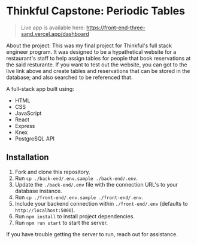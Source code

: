 # Thinkful Capstone: Periodic Tables

> Live app is available here:  https://front-end-three-sand.vercel.app/dashboard

About the project:
This was my final project for Thinkful's full stack engineer program. It was designed to be a hypathetical website for a restaurant's staff to help assign tables for people that book reservations at the said resturante. If you want to test out the website, you can got to the live link above and create tables and reservations that can be stored in the database; and also searched to be referenced that. 

A full-stack app built using:
- HTML
- CSS
- JavaScript
- React
- Express
- Knex
- PostgreSQL API


## Installation

1. Fork and clone this repository.
1. Run `cp ./back-end/.env.sample ./back-end/.env`.
1. Update the `./back-end/.env` file with the connection URL's to your database instance.
1. Run `cp ./front-end/.env.sample ./front-end/.env`.
1. Include your backend connection within `./front-end/.env` (defaults to `http://localhost:5000`).
1. Run `npm install` to install project dependencies.
1. Run `npm run start` to start the server.

If you have trouble getting the server to run, reach out for assistance.

